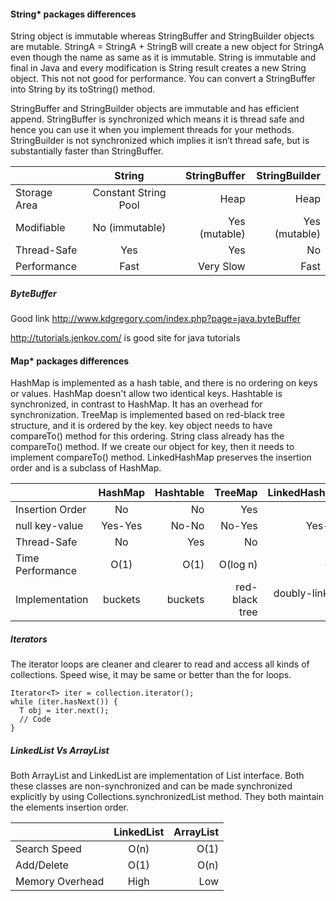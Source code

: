#### String* packages differences
String object is immutable whereas StringBuffer and StringBuilder objects are mutable.
StringA = StringA + StringB will create a new object for StringA even though the name as same as it is immutable. String is immutable and final in Java and every modification is String result creates a new String object. This not not good for performance. You can convert a StringBuffer into String by its toString() method.

StringBuffer and StringBuilder objects are immutable and has efficient append. 
StringBuffer is synchronized which means it is thread safe and hence you can use it when you implement threads for your methods.
StringBuilder is not synchronized which implies it isn’t thread safe, but is substantially faster than StringBuffer.

|               | String                | StringBuffer        | StringBuilder       |
| ------------- |:---------------------:| -------------------:| -------------------:|
| Storage Area  | Constant String Pool  | Heap                | Heap                | 
| Modifiable    | No (immutable)        |   Yes (mutable)     | Yes (mutable)       |
| Thread-Safe   | Yes                   |    Yes              | No                  |
| Performance   | Fast                  | Very Slow           | Fast                |

##### ByteBuffer
Good link http://www.kdgregory.com/index.php?page=java.byteBuffer

http://tutorials.jenkov.com/ is good site for java tutorials

#### Map* packages differences
HashMap is implemented as a hash table, and there is no ordering on keys or values. HashMap doesn't allow two identical keys.
Hashtable is synchronized, in contrast to HashMap. It has an overhead for synchronization.
TreeMap is implemented based on red-black tree structure, and it is ordered by the key. key object needs to have compareTo() method for this ordering. String class already has the compareTo() method. If we create our object for key, then it needs to implement compareTo() method.
LinkedHashMap preserves the insertion order and is a subclass of HashMap.

|                  | HashMap      | Hashtable     | TreeMap           | LinkedHashMap       |
| ---------------- |:------------:| -------------:| -----------------:|--------------------:|
| Insertion Order  | No           | No            | Yes               | Yes                 |
| null key-value   | Yes-Yes      | No-No         | No-Yes            | Yes-Yes             |
| Thread-Safe      | No           | Yes           | No                | No                  |
| Time Performance | O(1)         | O(1)          | O(log n)          | O(1)                |
| Implementation   | buckets      | buckets       | red-black tree    | doubly-linked-list  |

##### Iterators
The iterator loops are cleaner and clearer to read and access all kinds of collections. Speed wise, it may be same or better than the for loops.
```
Iterator<T> iter = collection.iterator();
while (iter.hasNext()) {
  T obj = iter.next();
  // Code
}
```

##### LinkedList Vs ArrayList
Both ArrayList and LinkedList are implementation of List interface. Both these classes are non-synchronized and can be made synchronized explicitly by using Collections.synchronizedList method. They both maintain the elements insertion order.

|                   | LinkedList    | ArrayList     |
| ----------------- |:-------------:| -------------:|
| Search Speed      | O(n)          | O(1)          |
| Add/Delete        | O(1)          | O(n)          |
| Memory Overhead   | High          | Low           |

